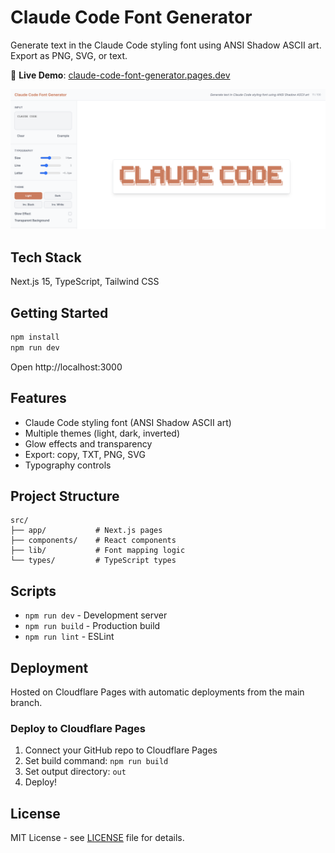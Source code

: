 # Claude Code Font Generator

Generate text in the Claude Code styling font using ANSI Shadow ASCII art. Export as PNG, SVG, or text.

🔗 **Live Demo**: [claude-code-font-generator.pages.dev](https://claude-code-font-generator.pages.dev)

![App Preview](./public/preview.png)

## Tech Stack

Next.js 15, TypeScript, Tailwind CSS

## Getting Started

```bash
npm install
npm run dev
```

Open http://localhost:3000

## Features

- Claude Code styling font (ANSI Shadow ASCII art)
- Multiple themes (light, dark, inverted)
- Glow effects and transparency
- Export: copy, TXT, PNG, SVG
- Typography controls

## Project Structure

```
src/
├── app/           # Next.js pages
├── components/    # React components  
├── lib/           # Font mapping logic
└── types/         # TypeScript types
```

## Scripts

- `npm run dev` - Development server
- `npm run build` - Production build
- `npm run lint` - ESLint

## Deployment

Hosted on Cloudflare Pages with automatic deployments from the main branch.

### Deploy to Cloudflare Pages

1. Connect your GitHub repo to Cloudflare Pages
2. Set build command: `npm run build`
3. Set output directory: `out`
4. Deploy!

## License

MIT License - see [LICENSE](LICENSE) file for details.